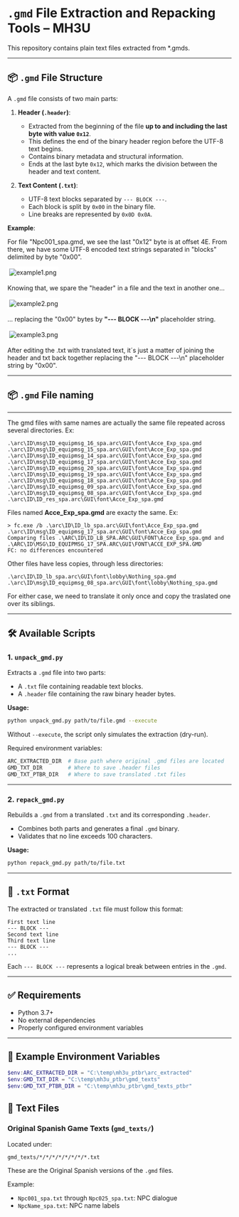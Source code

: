 
# `.gmd` File Extraction and Repacking Tools – MH3U

This repository contains plain text files extracted from *.gmds.

---

## 📦 `.gmd` File Structure

A `.gmd` file consists of two main parts:

1. **Header (`.header`)**:
   - Extracted from the beginning of the file **up to and including the last byte with value `0x12`**.
   - This defines the end of the binary header region before the UTF-8 text begins.
   - Contains binary metadata and structural information.
   - Ends at the last byte `0x12`, which marks the division between the header and text content.

2. **Text Content (`.txt`)**:
   - UTF-8 text blocks separated by `--- BLOCK ---`.
   - Each block is split by `0x00` in the binary file.
   - Line breaks are represented by `0x0D 0x0A`.

**Example**:

For file "Npc001_spa.gmd, we see the last "0x12" byte is at offset 4E. From there, we have some UTF-8
encoded text strings separated in "blocks" delimited by byte "0x00".

<div style="background-color: #ffffff; display: inline-block; padding: 4px;">
  <img src="./images/example1.png" alt="example1.png">
</div>

Knowing that, we spare the "header" in a file and the text in another one...

<div style="background-color: #ffffff; display: inline-block; padding: 4px;">
  <img src="./images/example2.png" alt="example2.png">
</div>

... replacing the "0x00" bytes by **"--- BLOCK ---\n"** placeholder string.

<div style="background-color: #ffffff; display: inline-block; padding: 4px;">
  <img src="./images/example3.png" alt="example3.png">
</div>

After editing the .txt with translated text, it´s just a matter of joining the header and txt back together
replacing the "--- BLOCK ---\n" placeholder string by "0x00".

---

## 📦 `.gmd` File naming

---
The gmd files with same names are actually the same file repeated across several directories. Ex:
```
.\arc\ID\msg\ID_equipmsg_16_spa.arc\GUI\font\Acce_Exp_spa.gmd
.\arc\ID\msg\ID_equipmsg_15_spa.arc\GUI\font\Acce_Exp_spa.gmd
.\arc\ID\msg\ID_equipmsg_14_spa.arc\GUI\font\Acce_Exp_spa.gmd
.\arc\ID\msg\ID_equipmsg_17_spa.arc\GUI\font\Acce_Exp_spa.gmd
.\arc\ID\msg\ID_equipmsg_20_spa.arc\GUI\font\Acce_Exp_spa.gmd
.\arc\ID\msg\ID_equipmsg_19_spa.arc\GUI\font\Acce_Exp_spa.gmd
.\arc\ID\msg\ID_equipmsg_18_spa.arc\GUI\font\Acce_Exp_spa.gmd
.\arc\ID\msg\ID_equipmsg_09_spa.arc\GUI\font\Acce_Exp_spa.gmd
.\arc\ID\msg\ID_equipmsg_08_spa.arc\GUI\font\Acce_Exp_spa.gmd
.\arc\ID\ID_res_spa.arc\GUI\font\Acce_Exp_spa.gmd
```
Files named **Acce_Exp_spa.gmd** are exacty the same. Ex:
```
> fc.exe /b .\arc\ID\ID_lb_spa.arc\GUI\font\Acce_Exp_spa.gmd .\arc\ID\msg\ID_equipmsg_17_spa.arc\GUI\font\Acce_Exp_spa.gmd
Comparing files .\ARC\ID\ID_LB_SPA.ARC\GUI\FONT\Acce_Exp_spa.gmd and .\ARC\ID\MSG\ID_EQUIPMSG_17_SPA.ARC\GUI\FONT\ACCE_EXP_SPA.GMD
FC: no differences encountered
```

Other files have less copies, through less directories:

```
.\arc\ID\ID_lb_spa.arc\GUI\font\lobby\Nothing_spa.gmd
.\arc\ID\msg\ID_equipmsg_08_spa.arc\GUI\font\lobby\Nothing_spa.gmd
```

For either case, we need to translate it only once and copy the traslated one over its siblings.

---

## 🛠️ Available Scripts

### 1. `unpack_gmd.py`

Extracts a `.gmd` file into two parts:

- A `.txt` file containing readable text blocks.
- A `.header` file containing the raw binary header bytes.

**Usage:**

```bash
python unpack_gmd.py path/to/file.gmd --execute
```

Without `--execute`, the script only simulates the extraction (dry-run).

Required environment variables:

```bash
ARC_EXTRACTED_DIR  # Base path where original .gmd files are located
GMD_TXT_DIR        # Where to save .header files
GMD_TXT_PTBR_DIR   # Where to save translated .txt files
```

---

### 2. `repack_gmd.py`

Rebuilds a `.gmd` from a translated `.txt` and its corresponding `.header`.

- Combines both parts and generates a final `.gmd` binary.
- Validates that no line exceeds 100 characters.

**Usage:**

```bash
python repack_gmd.py path/to/file.txt
```

---

## 📌 `.txt` Format

The extracted or translated `.txt` file must follow this format:

```
First text line
--- BLOCK ---
Second text line
Third text line
--- BLOCK ---
...
```

Each `--- BLOCK ---` represents a logical break between entries in the `.gmd`.

---

## ✅ Requirements

- Python 3.7+
- No external dependencies
- Properly configured environment variables

---

## 📂 Example Environment Variables

```powershell
$env:ARC_EXTRACTED_DIR = "C:\temp\mh3u_ptbr\arc_extracted"
$env:GMD_TXT_DIR = "C:\temp\mh3u_ptbr\gmd_texts"
$env:GMD_TXT_PTBR_DIR = "C:\temp\mh3u_ptbr\gmd_texts_ptbr"
```

## 📝 Text Files

### Original Spanish Game Texts (`gmd_texts/`)

Located under:

```
gmd_texts/*/*/*/*/*/*/*/*.txt
```

These are the Original Spanish versions of the `.gmd` files.

Example:

* `Npc001_spa.txt` through `Npc025_spa.txt`: NPC dialogue
* `NpcName_spa.txt`: NPC name labels
